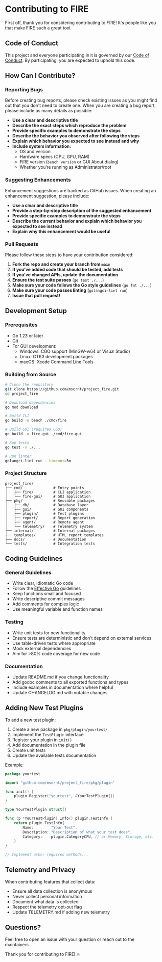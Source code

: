 # Contributing to FIRE

First off, thank you for considering contributing to FIRE! It's people like you that make FIRE such a great tool.

## Code of Conduct

This project and everyone participating in it is governed by our [Code of Conduct](CODE_OF_CONDUCT.md). By participating, you are expected to uphold this code.

## How Can I Contribute?

### Reporting Bugs

Before creating bug reports, please check existing issues as you might find out that you don't need to create one. When you are creating a bug report, please include as many details as possible:

* **Use a clear and descriptive title**
* **Describe the exact steps which reproduce the problem**
* **Provide specific examples to demonstrate the steps**
* **Describe the behavior you observed after following the steps**
* **Explain which behavior you expected to see instead and why**
* **Include system information:**
  * OS and version
  * Hardware specs (CPU, GPU, RAM)
  * FIRE version (`bench version` or GUI About dialog)
  * Whether you're running as Administrator/root

### Suggesting Enhancements

Enhancement suggestions are tracked as GitHub issues. When creating an enhancement suggestion, please include:

* **Use a clear and descriptive title**
* **Provide a step-by-step description of the suggested enhancement**
* **Provide specific examples to demonstrate the steps**
* **Describe the current behavior and explain which behavior you expected to see instead**
* **Explain why this enhancement would be useful**

### Pull Requests

Please follow these steps to have your contribution considered:

1. **Fork the repo and create your branch from `main`**
2. **If you've added code that should be tested, add tests**
3. **If you've changed APIs, update the documentation**
4. **Ensure the test suite passes** (`go test ./...`)
5. **Make sure your code follows the Go style guidelines** (`go fmt ./...`)
6. **Make sure your code passes linting** (`golangci-lint run`)
7. **Issue that pull request!**

## Development Setup

### Prerequisites

* Go 1.23 or later
* Git
* For GUI development:
  * Windows: CGO support (MinGW-w64 or Visual Studio)
  * Linux: GTK3 development packages
  * macOS: Xcode Command Line Tools

### Building from Source

```bash
# Clone the repository
git clone https://github.com/mscrnt/project_fire.git
cd project_fire

# Download dependencies
go mod download

# Build CLI
go build -o bench ./cmd/fire

# Build GUI (requires CGO)
go build -o fire-gui ./cmd/fire-gui

# Run tests
go test -v ./...

# Run linter
golangci-lint run --timeout=5m
```

### Project Structure

```
project_fire/
├── cmd/              # Entry points
│   ├── fire/         # CLI application
│   └── fire-gui/     # GUI application
├── pkg/              # Reusable packages
│   ├── db/           # Database layer
│   ├── gui/          # GUI components
│   ├── plugin/       # Test plugins
│   ├── report/       # Report generation
│   ├── agent/        # Remote agent
│   └── telemetry/    # Telemetry system
├── internal/         # Internal packages
├── templates/        # HTML report templates
├── docs/             # Documentation
└── tests/            # Integration tests
```

## Coding Guidelines

### General Guidelines

* Write clear, idiomatic Go code
* Follow the [Effective Go](https://golang.org/doc/effective_go.html) guidelines
* Keep functions small and focused
* Write descriptive commit messages
* Add comments for complex logic
* Use meaningful variable and function names

### Testing

* Write unit tests for new functionality
* Ensure tests are deterministic and don't depend on external services
* Use table-driven tests where appropriate
* Mock external dependencies
* Aim for >80% code coverage for new code

### Documentation

* Update README.md if you change functionality
* Add godoc comments to all exported functions and types
* Include examples in documentation where helpful
* Update CHANGELOG.md with notable changes

## Adding New Test Plugins

To add a new test plugin:

1. Create a new package in `pkg/plugin/yourtest/`
2. Implement the `TestPlugin` interface
3. Register your plugin in `init()`
4. Add documentation in the plugin file
5. Create unit tests
6. Update the available tests documentation

Example:
```go
package yourtest

import "github.com/mscrnt/project_fire/pkg/plugin"

func init() {
    plugin.Register("yourtest", &YourTestPlugin{})
}

type YourTestPlugin struct{}

func (p *YourTestPlugin) Info() plugin.TestInfo {
    return plugin.TestInfo{
        Name:        "Your Test",
        Description: "Description of what your test does",
        Category:    plugin.CategoryCPU, // or Memory, Storage, etc.
    }
}

// Implement other required methods...
```

## Telemetry and Privacy

When contributing features that collect data:

* Ensure all data collection is anonymous
* Never collect personal information
* Document what data is collected
* Respect the telemetry opt-out flag
* Update TELEMETRY.md if adding new telemetry

## Questions?

Feel free to open an issue with your question or reach out to the maintainers.

Thank you for contributing to FIRE! 🔥